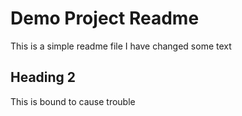 # Demo Project Readme

This is a simple readme file
I have changed some text

## Heading 2

This is bound to cause trouble

